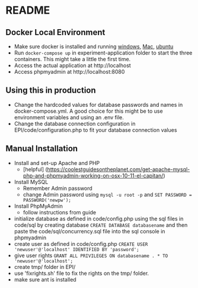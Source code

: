# README

## Docker Local Environment

* Make sure docker is installed and running [windows](https://hub.docker.com/editions/community/docker-ce-desktop-windows/), [Mac](https://hub.docker.com/editions/community/docker-ce-desktop-mac/), [ubuntu](https://docs.docker.com/engine/install/ubuntu/)
* Run `docker-compose up` in experiment-application folder to start the three containers. This might take a little the first time.
* Access the actual application at http://localhost
* Access phpmyadmin at http://localhost:8080

## Using this in production

* Change the hardcoded values for database passwords and names in
  docker-compose.yml. A good choice for this might be to use environment
  variables and using an .env file.
* Change the database connection configuration in EPI/code/configuration.php to
  fit your database connection values

## Manual Installation

* Install and set-up Apache and PHP 
  - [helpful] (https://coolestguidesontheplanet.com/get-apache-mysql-php-and-phpmyadmin-working-on-osx-10-11-el-capitan/)
* Install MySQL
  - Remember Admin password
  - change Admin password using `mysql -u root -p` and `SET PASSWORD
    = PASSWORD('newpw');`
* Install PhpMyAdmin
  - follow instructions from guide
* initialize database as defined in code/config.php using the sql files in code/sql by creating database `CREATE DATABASE databasename` and then paste the code/sql/concurrency.sql file into the sql console in phpmyadmin
* create user as defined in code/config.php `CREATE USER 'newuser'@'localhost' IDENTIFIED BY 'password';`
* give user rights `GRANT ALL PRIVILEGES ON databasename . * TO 'newuser'@'localhost';`
* create tmp/ folder in EPI/
* use 'fixrights.sh' file to fix the rights on the tmp/ folder. 
* make sure ant is installed



